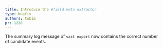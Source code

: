 ```yaml
---
title: Introduce the #field meta extractor
type: bugfix
authors: tobim
pr: 1228
---
```


The summary log message of `vast export` now contains the correct number of
candidate events.
